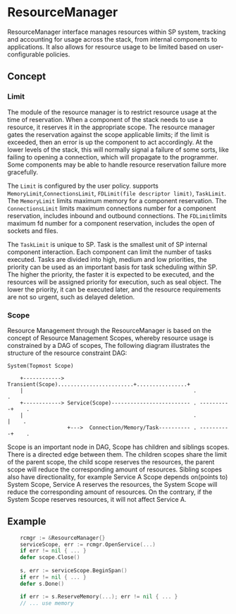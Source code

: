 # ResourceManager

ResourceManager interface manages resources within SP system, tracking and accounting for usage across the stack,
from internal components to applications. It also allows for resource usage to be limited based on user-configurable policies.

## Concept

### Limit

The module of the resource manager is to restrict resource usage at the time of reservation. When a component of the stack
needs to use a resource, it reserves it in the appropriate scope. The resource manager gates the reservation against the
scope applicable limits; if the limit is exceeded, then an error is up the component to act accordingly. At the lower
levels of the stack, this will normally signal a failure of some sorts, like failing to opening a connection, which will
propagate to the programmer. Some components may be able to handle resource reservation failure more gracefully.

The `Limit` is configured by the user policy. supports `MemoryLimit`,`ConnectionsLimit`, `FDLimit(file descriptor limit)`,
`TaskLimit`. The `MemoryLimit` limits maximum memory for a component reservation. The `ConnectionsLimit` limits maximum
connections number for a component reservation, includes inbound and outbound connections. The `FDLimit`limits maximum
fd number for a component reservation, includes the open of sockets and files.

The `TaskLimit` is unique to SP. Task is the smallest unit of SP internal component interaction. Each component can limit
the number of tasks executed. Tasks are divided into high, medium and low priorities, the priority can be used as an
important basis for task scheduling within SP. The higher the priority, the faster it is expected to be executed, and
the resources will be assigned priority for execution, such as seal object. The lower the priority, it can be executed
later, and the resource requirements are not so urgent, such as delayed deletion.

### Scope

Resource Management through the ResourceManager is based on the concept of Resource Management Scopes, whereby resource
usage is constrained by a DAG of scopes, The following diagram illustrates the structure of the resource constraint DAG:

```text
System(Topmost Scope)

	+------------> Transient(Scope)........................+................+
	|                                                      .                .
	+------------> Service(Scope)------------------------- . ----------+    .
	|                                                      .           |    .
			   	   +--->  Connection/Memory/Task---------- . ----------+    .
```

Scope is an important node in DAG, Scope has children and siblings scopes. There is a directed edge between them. The 
children scopes share the limit of the parent scope, the child scope reserves the resources, the parent scope will reduce
the corresponding amount of resources. Sibling scopes also have directionality, for example Service A Scope depends 
on(points to) System Scope, Service A reserves the resources, the System Scope will reduce the corresponding amount of 
resources. On the contrary, if the System Scope reserves resources, it will not affect Service A.

## Example

```go
    rcmgr := &ResourceManager{}
    serviceScope, err := rcmgr.OpenService(...)
	if err != nil { ... }
    defer scope.Close()
	
    s, err := serviceScope.BeginSpan()
	if err != nil { ... }
	defer s.Done()

	if err := s.ReserveMemory(...); err != nil { ... }
	// ... use memory
```
